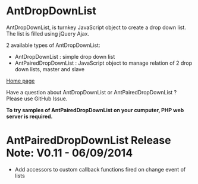 AntDropDownList
===============

AntDropDownList, is turnkey JavaScript object to create a drop down list. The list is filled using jQuery Ajax.

2 available types of AntDropDownList: 
- AntDropDownList : simple drop down list
- AntPairedDropDownList : JavaScript object to manage relation of 2 drop down lists, master and slave

<a href="http://antproduction.free.fr/AntDropDownList/index.html" target="_blank">Home page</a>

Have a question about AntDropDownList or AntPairedDropDownList ? Please use GitHub Issue. 

<b>To try samples of AntPairedDropDownList on your cumputer, PHP web server is required.</b>


AntPairedDropDownList Release Note: V0.11 - 06/09/2014
=============
- Add accessors to custom callback functions fired on change event of lists
